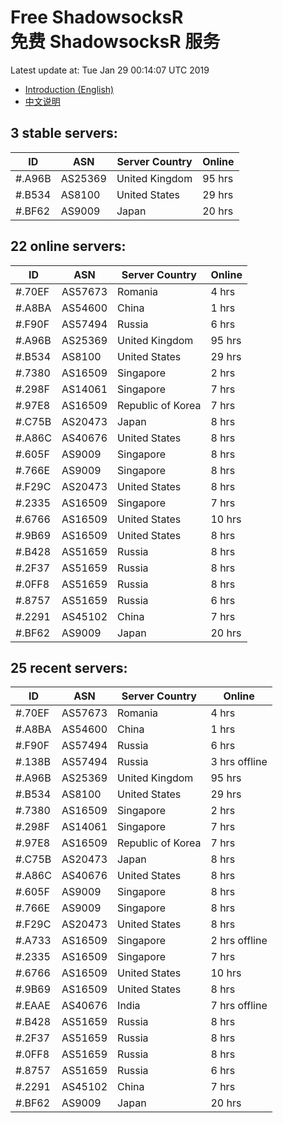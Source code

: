# Free ShadowsocksR<br>免费 ShadowsocksR 服务

Latest update at: Tue Jan 29 00:14:07 UTC 2019

- [Introduction (English)](https://vision-network.readthedocs.io/en/latest/autossr/autossr.html)
- [中文说明](https://vision-network.readthedocs.io/zh_CN/latest/autossr/autossr.html)


## 3 stable servers:

| ID | ASN | Server Country | Online |
| ------ | ------ | ------ | ------ |
| #.A96B | AS25369 | United Kingdom | 95 hrs |
| #.B534 | AS8100 | United States | 29 hrs |
| #.BF62 | AS9009 | Japan | 20 hrs |

## 22 online servers:

| ID | ASN | Server Country | Online |
| ------ | ------ | ------ | ------ |
| #.70EF | AS57673 | Romania | 4 hrs |
| #.A8BA | AS54600 | China | 1 hrs |
| #.F90F | AS57494 | Russia | 6 hrs |
| #.A96B | AS25369 | United Kingdom | 95 hrs |
| #.B534 | AS8100 | United States | 29 hrs |
| #.7380 | AS16509 | Singapore | 2 hrs |
| #.298F | AS14061 | Singapore | 7 hrs |
| #.97E8 | AS16509 | Republic of Korea | 7 hrs |
| #.C75B | AS20473 | Japan | 8 hrs |
| #.A86C | AS40676 | United States | 8 hrs |
| #.605F | AS9009 | Singapore | 8 hrs |
| #.766E | AS9009 | Singapore | 8 hrs |
| #.F29C | AS20473 | United States | 8 hrs |
| #.2335 | AS16509 | Singapore | 7 hrs |
| #.6766 | AS16509 | United States | 10 hrs |
| #.9B69 | AS16509 | United States | 8 hrs |
| #.B428 | AS51659 | Russia | 8 hrs |
| #.2F37 | AS51659 | Russia | 8 hrs |
| #.0FF8 | AS51659 | Russia | 8 hrs |
| #.8757 | AS51659 | Russia | 6 hrs |
| #.2291 | AS45102 | China | 7 hrs |
| #.BF62 | AS9009 | Japan | 20 hrs |

## 25 recent servers:

| ID | ASN | Server Country | Online |
| ------ | ------ | ------ | ------ |
| #.70EF | AS57673 | Romania | 4 hrs |
| #.A8BA | AS54600 | China | 1 hrs |
| #.F90F | AS57494 | Russia | 6 hrs |
| #.138B | AS57494 | Russia | 3 hrs offline |
| #.A96B | AS25369 | United Kingdom | 95 hrs |
| #.B534 | AS8100 | United States | 29 hrs |
| #.7380 | AS16509 | Singapore | 2 hrs |
| #.298F | AS14061 | Singapore | 7 hrs |
| #.97E8 | AS16509 | Republic of Korea | 7 hrs |
| #.C75B | AS20473 | Japan | 8 hrs |
| #.A86C | AS40676 | United States | 8 hrs |
| #.605F | AS9009 | Singapore | 8 hrs |
| #.766E | AS9009 | Singapore | 8 hrs |
| #.F29C | AS20473 | United States | 8 hrs |
| #.A733 | AS16509 | Singapore | 2 hrs offline |
| #.2335 | AS16509 | Singapore | 7 hrs |
| #.6766 | AS16509 | United States | 10 hrs |
| #.9B69 | AS16509 | United States | 8 hrs |
| #.EAAE | AS40676 | India | 7 hrs offline |
| #.B428 | AS51659 | Russia | 8 hrs |
| #.2F37 | AS51659 | Russia | 8 hrs |
| #.0FF8 | AS51659 | Russia | 8 hrs |
| #.8757 | AS51659 | Russia | 6 hrs |
| #.2291 | AS45102 | China | 7 hrs |
| #.BF62 | AS9009 | Japan | 20 hrs |


